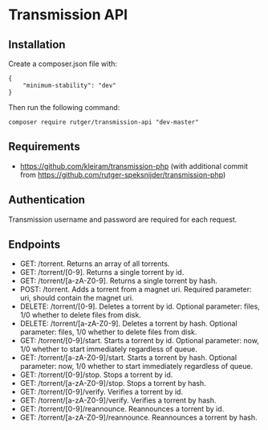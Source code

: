# Transmission API

## Installation
Create a composer.json file with:
```
{
    "minimum-stability": "dev"
}
```

Then run the following command:
```
composer require rutger/transmission-api "dev-master"
```

## Requirements
 - https://github.com/kleiram/transmission-php (with additional commit from https://github.com/rutger-speksnijder/transmission-php)

## Authentication
Transmission username and password are required for each request.

## Endpoints
 - GET: /torrent. Returns an array of all torrents.
 - GET: /torrent/[0-9]. Returns a single torrent by id.
 - GET: /torrent/[a-zA-Z0-9]. Returns a single torrent by hash.
 - POST: /torrent. Adds a torrent from a magnet uri. Required parameter: uri, should contain the magnet uri.
 - DELETE: /torrent/[0-9]. Deletes a torrent by id. Optional parameter: files, 1/0 whether to delete files from disk.
 - DELETE: /torrent/[a-zA-Z0-9]. Deletes a torrent by hash. Optional parameter: files, 1/0 whether to delete files from disk.
 - GET: /torrent/[0-9]/start. Starts a torrent by id. Optional parameter: now, 1/0 whether to start immediately regardless of queue.
 - GET: /torrent/[a-zA-Z0-9]/start. Starts a torrent by hash. Optional parameter: now, 1/0 whether to start immediately regardless of queue.
 - GET: /torrent/[0-9]/stop. Stops a torrent by id.
 - GET: /torrent/[a-zA-Z0-9]/stop. Stops a torrent by hash.
 - GET: /torrent/[0-9]/verify. Verifies a torrent by id.
 - GET: /torrent/[a-zA-Z0-9]/verify. Verifies a torrent by hash.
 - GET: /torrent/[0-9]/reannounce. Reannounces a torrent by id.
 - GET: /torrent/[a-zA-Z0-9]/reannounce. Reannounces a torrent by hash.

